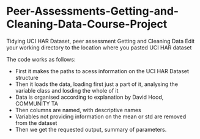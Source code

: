 # Peer-Assessments-Getting-and-Cleaning-Data-Course-Project
Tidying UCI HAR Dataset, peer assessment Getting and Cleaning Data
Edit your working directory to the location where you pasted UCI HAR dataset

The code works as follows:
-	First it makes the paths to acess information on the UCI HAR Dataset structure
-	Then it loads the data, loading first just a part of it, analysing the variable class and losding the whole of it
-	Data is organised according to explanation by David Hood, COMMUNITY TA
-	Then columns are named, with descriptive names
-	Variables not providing information on the mean or std are removed from the dataset
-	Then we get the requested output, summary of parameters.

